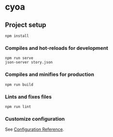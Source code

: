 # cyoa

## Project setup
```
npm install
```

### Compiles and hot-reloads for development
```
npm run serve
json-server story.json
```

### Compiles and minifies for production
```
npm run build
```

### Lints and fixes files
```
npm run lint
```

### Customize configuration
See [Configuration Reference](https://cli.vuejs.org/config/).
